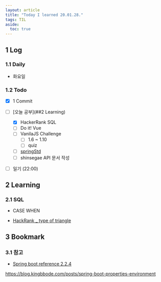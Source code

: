 ```yaml
---
layout: article
title: "Today I learned 20.01.28."
tags: TIL
aside:
  toc: true
---
```


## 1 Log

### 1.1 Daily

- 화요일


### 1.2 Todo

- [x] 1 Commit
- [ ] [오늘 공부](##2 Learning)
  - [x] HackerRank SQL
  - [ ] Do it! Vue
  - [ ] VanilaJS Challenge
    - [ ] 1.6 ~ 1.10
    - [ ] quiz
  - [ ] [springStd](https://docs.spring.io/spring-boot/docs/1.2.0.RELEASE/reference/html/)
  - [ ] shinsegae API 문서 작성
- [ ] 일기 (22:00)




## 2 Learning

### 2.1 SQL

- CASE WHEN

- [HackRank _ type of triangle](https://www.hackerrank.com/challenges/what-type-of-triangle/problem)




## 3 Bookmark
### 3.1 참고

- [Spring boot reference 2.2.4](https://docs.spring.io/spring-boot/docs/current/reference/htmlsingle/#boot-features-external-config-typesafe-configuration-properties)

https://blog.kingbbode.com/posts/spring-boot-properties-environment